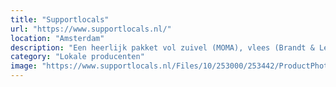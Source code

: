 ```yaml
---
title: "Supportlocals"
url: "https://www.supportlocals.nl/"
location: "Amsterdam"
description: "Een heerlijk pakket vol zuivel (MOMA), vlees (Brandt & Levie), brood (Mama) en groenten (Instock)."
category: "Lokale producenten"
image: "https://www.supportlocals.nl/Files/10/253000/253442/ProductPhotos/MaxContent/1199734587.png"
---
```

